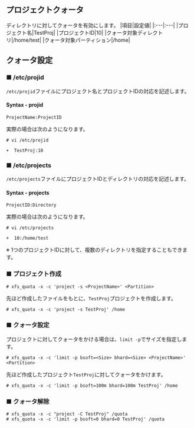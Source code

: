 ## プロジェクトクォータ
ディレクトリに対してクォータを有効にします。
|項目|設定値|
|:---|:---|
|プロジェクト名|TestProj|
|プロジェクトID|10|
|クォータ対象ディレクトリ|/home/test|
|クォータ対象パーティション|/home|

## クォータ設定
### ■ /etc/projid
`/etc/projid`ファイルにプロジェクト名とプロジェクトIDの対応を記述します。
#### Syntax - projid
```
ProjectName:ProjectID
```
実際の場合は次のようになります。
```
# vi /etc/projid
```
```
+  TestProj:10
```
### ■ /etc/projects
`/etc/projects`ファイルにプロジェクトIDとディレクトリの対応を記述します。
#### Syntax - projects
```
ProjectID:Directory
```
実際の場合は次のようになります。
```
# vi /etc/projects
```
```
+  10:/home/test
```
※ 1つのプロジェクトIDに対して、複数のディレクトリを指定することもできます。
### ■ プロジェクト作成
```
# xfs_quota -x -c 'project -s <ProjectName>' <Partition>
```
先ほど作成したファイルをもとに、`TestProj`プロジェクトを作成します。
```
# xfs_quota -x -c 'project -s TestProj' /home
```
### ■ クォータ設定
プロジェクトに対してクォータをかける場合は、`limit -p`でサイズを指定します。
```
# xfs_quota -x -c 'limit -p bsoft=<Size> bhard=<Size> <ProjectName>' <Partition>
```
先ほど作成したプロジェクト`TestProj`に対してクォータをかけます。
```
# xfs_quota -x -c 'limit -p bsoft=100m bhard=100m TestProj' /home
```
### ■ クォータ解除
```
# xfs_quota -x -c "project -C TestProj" /quota
# xfs_quota -x -c 'limit -p bsoft=0 bhard=0 TestProj' /quota
```
